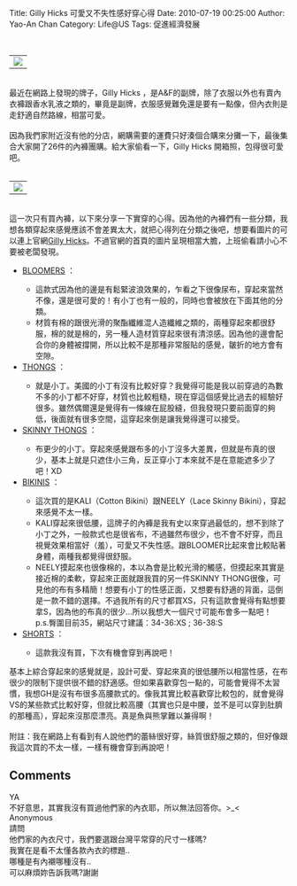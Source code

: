 Title: Gilly Hicks 可愛又不失性感好穿心得
Date: 2010-07-19 00:25:00
Author: Yao-An Chan
Category: Life@US
Tags: 促進經濟發展


<div class='post'>
<center><br /><table style="width: auto;"><tbody><tr><td><a href="http://picasaweb.google.com/lh/photo/Iv9N7g789ej5k_SFKKXVHw?feat=embedwebsite"><img src="http://lh6.ggpht.com/_mvtDPM7iODU/TD4B8UpOdeI/AAAAAAAAHsA/t_TsL9WGGUQ/s400/YAN_9035.JPG" /></a></td></tr></tbody></table></center><br />最近在網路上發現的牌子，Gilly Hicks ，是A&amp;F的副牌，除了衣服以外也有賣內衣褲跟香水乳液之類的，畢竟是副牌，衣服感覺難免還是要有一點像，但內衣則是走舒適自然路線，相當可愛。<br /><br />因為我們家附近沒有他的分店，網購需要的運費只好湊個合購來分攤一下，最後集合大家開了26件的內褲團購。給大家偷看一下，Gilly Hicks 開箱照，包得很可愛吧。<br /><center><br /><table style="width: auto;"><tbody><tr><td><a href="http://picasaweb.google.com/lh/photo/glQOm9Gv53EX7oISLOibbQ?feat=embedwebsite"><img src="http://lh6.ggpht.com/_mvtDPM7iODU/TD4CAGr76bI/AAAAAAAAHsE/qdMouoOrpLc/s400/YAN_9036.JPG" /></a></td></tr></tbody></table></center><br />這一次只有買內褲，以下來分享一下實穿的心得。因為他的內褲們有一些分類，我想各類穿起來感覺應該不會差異太大，就把心得列在分類之後吧，想要看圖片的可以連上官網<a href="http://www.gillyhicks.com/">Gilly Hicks</a>。不過官網的首頁的圖片呈現相當大膽，上班偷看請小心不要被老闆發現。<br /><div style="font: 12.0px Helvetica; margin: 0.0px 0.0px 0.0px 0.0px;"></div><ul><li><a href="http://www.gillyhicks.com/webapp/wcs/stores/servlet/CategoryDisplay?catalogId=11555&amp;storeId=13607&amp;langId=-1&amp;topCategoryId=21408&amp;categoryId=42950&amp;parentCategoryId=43951">BLOOMERS</a>&nbsp;：</li><ul><li>這款式因為他的邊是有鬆緊波浪效果的，乍看之下很像尿布，穿起來當然不像，還是很可愛的！有小丁也有一般的，同時也會被放在下面其他的分類。</li><li>材質有棉的跟很光滑的聚酯纖維混人造纖維之類的，兩種穿起來都很舒服，棉的就是棉的，另一種人造材質穿起來很有清涼感。因為他的邊會配合你的身體被撐開，所以比較不是那種非常服貼的感覺，皺折的地方會有空隙。</li></ul><li><a href="http://www.gillyhicks.com/webapp/wcs/stores/servlet/CategoryDisplay?catalogId=11555&amp;storeId=13607&amp;langId=-1&amp;topCategoryId=21408&amp;categoryId=42948&amp;parentCategoryId=43951">THONGS</a>&nbsp;：</li><ul><li>就是小丁。美國的小丁有沒有比較好穿？我覺得可能是我以前穿過的為數不多的小丁都不好穿，材質也比較粗糙，現在穿這個感覺比過去的經驗好很多。雖然偶爾還是覺得有一條線在屁股縫，但我發現只要前面穿的夠低，後面就有很多空間，這穿起來倒是讓我覺得還可以接受。&nbsp;</li></ul><li><a href="http://www.gillyhicks.com/webapp/wcs/stores/servlet/CategoryDisplay?catalogId=11555&amp;storeId=13607&amp;langId=-1&amp;topCategoryId=21408&amp;categoryId=21431&amp;parentCategoryId=43951">SKINNY THONGS</a>&nbsp;：</li><ul><li>布更少的小丁。穿起來感覺跟布多的小丁沒多大差異，但就是布真的很少，基本上就是只遮住小三角，反正穿小丁本來就不是在意能遮多少了吧！XD</li></ul><li><a href="http://www.gillyhicks.com/webapp/wcs/stores/servlet/CategoryDisplay?catalogId=11555&amp;storeId=13607&amp;langId=-1&amp;topCategoryId=21408&amp;categoryId=42949&amp;parentCategoryId=43951">BIKINIS</a>&nbsp;：</li><ul><li>這次買的是KALI（Cotton Bikini）跟NEELY（Lace Skinny Bikini），穿起來感覺不太一樣。</li><li>KALI穿起來很低腰，這牌子的內褲是我有史以來穿過最低的，想不到除了小丁之外，一般款式也是很省布，不過雖然布很少，也不會不好穿，而且視覺效果相當好（羞），可愛又不失性感。跟BLOOMER比起來會比較貼著身體，兩種我都覺得很舒服。</li><li>NEELY摸起來也很像棉的，本以為會是比較光滑的觸感，但摸起來其實是接近棉的柔軟，穿起來正面就跟我買的另一件SKINNY THONG很像，可見他的布有多精簡！想要有小丁的性感正面，又想要有舒適的背面，這倒是一款不錯的選擇。不過我所有的尺寸都買XS，只有這款會覺得有點想要拿S，因為他的布真的很少...所以我想大一個尺寸可能布會多一點吧！<br />p.s.臀圍目前35，網站尺寸建議：34-36:XS ; 36-38:S</li></ul><li><a href="http://www.gillyhicks.com/webapp/wcs/stores/servlet/CategoryDisplay?catalogId=11555&amp;storeId=13607&amp;langId=-1&amp;topCategoryId=21408&amp;categoryId=42951&amp;parentCategoryId=43951">SHORTS</a>&nbsp;：</li><ul><li>這款我沒有買，下次有機會穿到再說吧！</li></ul></ul><div style="margin-bottom: 0px; margin-left: 0px; margin-right: 0px; margin-top: 0px;">基本上綜合穿起來的感覺就是，設計可愛、穿起來真的很低腰所以相當性感，在布很少的限制下提供很不錯的舒適感。但如果喜歡穿包一點的，可能會覺得不太習慣，我想GH是沒有布很多高腰款式的。像我其實比較喜歡穿比較包的，就會覺得VS的某些款式比較好穿，但就比較高腰（其實也只是中腰，並不是可以穿到肚臍的那種高），穿起來沒那麼漂亮。真是魚與熊掌難以兼得啊！</div><br />附註：我在網路上有看到有人說他們的蕾絲很好穿，絲質很舒服之類的，但好像跟我這次買的不太一樣，一樣有機會穿到再說吧！</div>
<h2>Comments</h2>
<div class='comments'>
<div class='comment'>
<div class='author'>YA</div>
<div class='content'>
不好意思，其實我沒有買過他們家的內衣耶，所以無法回答你。&gt;_&lt;</div>
</div>
<div class='comment'>
<div class='author'>Anonymous</div>
<div class='content'>
請問<br />他們家的內衣尺寸，我們要選跟台灣平常穿的尺寸一樣嗎?<br />我實在是看不太懂各款內衣的標題..<br />哪種是有內襯哪種沒有..<br />可以麻煩妳告訴我嗎?謝謝</div>
</div>
</div>
